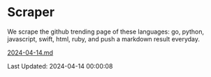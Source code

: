 # Scraper

We scrape the github trending page of these languages: go, python, javascript, swift, html, ruby, and push a markdown result everyday.

[2024-04-14.md](https://github.com/henson/Scraper/blob/master/2024-04-14.md)

Last Updated: 2024-04-14 00:00:08